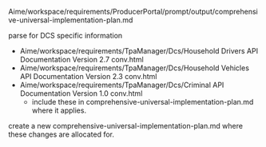 Aime/workspace/requirements/ProducerPortal/prompt/output/comprehensive-universal-implementation-plan.md

parse for DCS specific information
* Aime/workspace/requirements/TpaManager/Dcs/Household Drivers API Documentation Version 2.7 conv.html
* Aime/workspace/requirements/TpaManager/Dcs/Household Vehicles API Documentation Version 2.3 conv.html
* Aime/workspace/requirements/TpaManager/Dcs/Criminal API Documentation Version 1.0 conv.html
  * include these in comprehensive-universal-implementation-plan.md where it applies.

create a new comprehensive-universal-implementation-plan.md where these changes are allocated for.